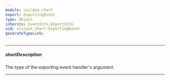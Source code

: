 ```yaml
---
module: viz/pie_chart
export: ExportingEvent
type: Object
inherits: EventInfo,ExportInfo
uid: viz/pie_chart:ExportingEvent
generateTypeLink: 
---
```

---
##### shortDescription
The type of the exporting event handler's argument.

---
<!-- Description goes here -->